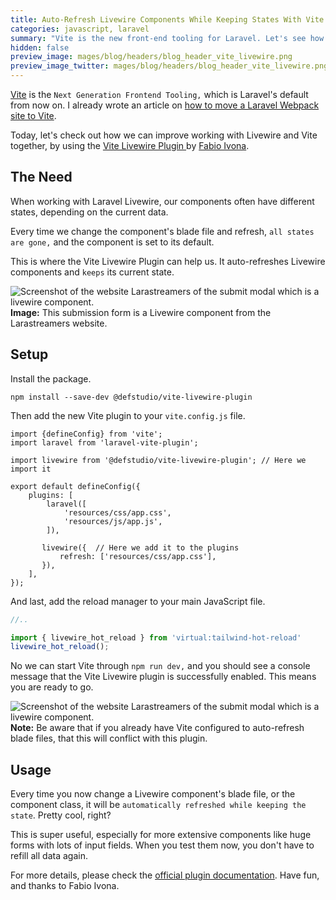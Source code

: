 ```yaml
---
title: Auto-Refresh Livewire Components While Keeping States With Vite
categories: javascript, laravel
summary: "Vite is the new front-end tooling for Laravel. Let's see how we can make it work better together with Laravel Livewire."
hidden: false
preview_image: mages/blog/headers/blog_header_vite_livewire.png
preview_image_twitter: mages/blog/headers/blog_header_vite_livewire.png
---
```


[Vite](https://vitejs.dev/) is the `Next Generation Frontend Tooling,` which is Laravel's default from now on. I already wrote an article on [how to move a Laravel Webpack site to Vite]((https://christoph-rumpel.com/2022/6/moving-a-laravel-webpack-project-to-vite)).

Today, let's check out how we can improve working with Livewire and Vite together, by using the [Vite Livewire Plugin
](https://github.com/def-studio/vite-livewire-plugin) by [Fabio Ivona](https://twitter.com/FabioIvona).

## The Need

When working with Laravel Livewire, our components often have different states, depending on the current data.

Every time we change the component's blade file and refresh, `all states are gone,` and the component is set to its default.

This is where the Vite Livewire Plugin can help us. It auto-refreshes Livewire components and `keeps` its current state.

<img class="blogimage" alt="Screenshot of the website Larastreamers of the submit modal which is a livewire component." src="/images/blog/2022/vite_livewire_example.png" />

<div class="blognote"><strong>Image:</strong> This submission form is a Livewire component from the Larastreamers website.</div>


## Setup

Install the package.

```shell
npm install --save-dev @defstudio/vite-livewire-plugin
```
Then add the new Vite plugin to your `vite.config.js` file.

```js{4,13-15}
import {defineConfig} from 'vite';
import laravel from 'laravel-vite-plugin';

import livewire from '@defstudio/vite-livewire-plugin'; // Here we import it

export default defineConfig({
    plugins: [
        laravel([
            'resources/css/app.css',
            'resources/js/app.js',
        ]),
        
       livewire({  // Here we add it to the plugins
           refresh: ['resources/css/app.css'],
       }),
    ],
});
```

And last, add the reload manager to your main JavaScript file.

```js
//..

import { livewire_hot_reload } from 'virtual:tailwind-hot-reload'
livewire_hot_reload();
```

No we can start Vite through `npm run dev,` and you should see a console message that the Vite Livewire plugin is successfully enabled. This means you are ready to go.

<img class="blogimage" alt="Screenshot of the website Larastreamers of the submit modal which is a livewire component." src="/images/blog/2022/vite_livewire_enabled.png" />

<div class="blognote"><strong>Note:</strong> Be aware that if you already have Vite configured to auto-refresh blade files, that this will conflict with this plugin.</div>

## Usage

Every time you now change a Livewire component's blade file, or the component class, it will be `automatically refreshed while keeping the state`. Pretty cool, right?

This is super useful, especially for more extensive components like huge forms with lots of input fields. When you test them now, you don't have to refill all data again.

For more details, please check the [official plugin documentation](https://github.com/def-studio/vite-livewire-plugin). Have fun, and thanks to Fabio Ivona.
